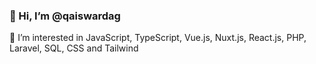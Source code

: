 ### 👋 Hi, I’m @qaiswardag

👀 I’m interested in JavaScript, TypeScript, Vue.js, Nuxt.js, React.js, PHP, Laravel, SQL, CSS and Tailwind

